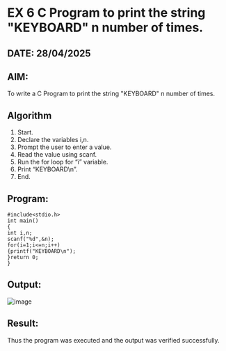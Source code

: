 # EX 6 C Program to print the string "KEYBOARD" n number of times.
## DATE: 28/04/2025
## AIM:
To write a C Program to print the string "KEYBOARD" n number of times.

## Algorithm
1. Start.
2. Declare the variables i,n.
3. Prompt the user to enter a value.
4. Read the value using scanf.
5. Run the for loop for “i” variable.
6. Print “KEYBOARD\n”.
7. End.

## Program:
```
#include<stdio.h>
int main()
{
int i,n;
scanf("%d",&n);
for(i=1;i<=n;i++)
{printf("KEYBOARD\n");
}return 0;
}

```

## Output:

![image](https://github.com/user-attachments/assets/674dc6e3-3568-43a5-85ab-88cbc0885fbb)


## Result:
Thus the program was executed and the output was verified successfully.
